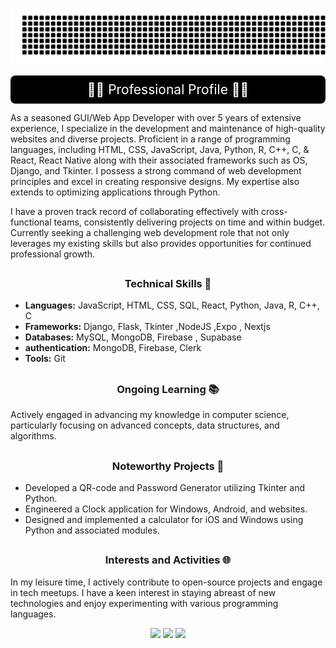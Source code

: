 ![gitartwork](gitartwork.svg)

<div align="center" style="background-color: black; color: white; padding: 10px; border-radius: 8px; font-size: 1.5em;">
  👨‍💻 Professional Profile 👨‍💻
</div>


As a seasoned GUI/Web App Developer with over 5 years of extensive experience, I specialize in the development and maintenance of high-quality websites and diverse projects. Proficient in a range of programming languages, including HTML, CSS, JavaScript, Java, Python, R, C++, C, & React, React Native along with their associated frameworks such as OS, Django, and Tkinter. I possess a strong command of web development principles and excel in creating responsive designs. My expertise also extends to optimizing applications through Python.

I have a proven track record of collaborating effectively with cross-functional teams, consistently delivering projects on time and within budget. Currently seeking a challenging web development role that not only leverages my existing skills but also provides opportunities for continued professional growth.

## <h3 align="center"> Technical Skills 🚀 </h3>

- **Languages:** JavaScript, HTML, CSS, SQL, React, Python, Java, R, C++, C
- **Frameworks:** Django, Flask, Tkinter ,NodeJS ,Expo , Nextjs
- **Databases:** MySQL, MongoDB, Firebase , Supabase
- **authentication:** MongoDB, Firebase, Clerk
- **Tools:** Git 

## <h3 align="center"> Ongoing Learning 📚 </h3>

Actively engaged in advancing my knowledge in computer science, particularly focusing on advanced concepts, data structures, and algorithms.

## <h3 align="center"> Noteworthy Projects 🌟 </h3>

- Developed a QR-code and Password Generator utilizing Tkinter and Python.
- Engineered a Clock application for Windows, Android, and websites.
- Designed and implemented a calculator for iOS and Windows using Python and associated modules.

## <h3 align="center"> Interests and Activities 🌐 </h3>

In my leisure time, I actively contribute to open-source projects and engage in tech meetups. I have a keen interest in staying abreast of new technologies and enjoy experimenting with various programming languages.


<div align="center">
  <img src="https://github-readme-streak-stats.herokuapp.com?user=MasterBhuvnesh&theme=tokyonight&hide_border=true" height="193px"/>
  <img src="https://github-readme-activity-graph.vercel.app/graph/?username=MasterBhuvnesh&theme=tokyo-night&hide_border=true&area=true">
  <img src="https://komarev.com/ghpvc/?username=MasterBhuvnesh&style=flat-square">
</div>
